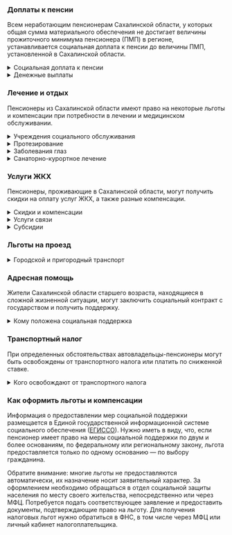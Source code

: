 ﻿### Доплаты к пенсии
Всем неработающим пенсионерам Сахалинской области, у которых общая сумма материального обеспечения не достигает величины прожиточного минимума пенсионера (ПМП) в регионе, устанавливается социальная доплата к пенсии до величины ПМП, установленной в Сахалинской области.
<details>
<summary>Социальная доплата к пенсии</summary>
Социальная доплата к пенсии до величины регионального прожиточного минимума пенсионера назначается автоматически, по данным выплатного дела о размере пенсии.
</details>
<details>
<summary>Денежные выплаты</summary>

Если пенсионер относится к льготной категории, ему полагается ежемесячная денежная выплата (ЕДВ), которая регулярно индексируется.

В [Сахалинской](https://docs.cntd.ru/document/895279899) области к таким категориям относятся ветераны труда, ветеранам труда области, труженики тыла (участники трудового фронта), реабилитированные и пострадавшие от политических репрессий. Неработающим пенсионерам, имеющим стаж работы в районах Крайнего Севера и приравненных местностях от 35 до 40 лет или более 40 лет, полагается ежеквартальная выплата.
</details>

### Лечение и отдых
Пенсионеры из Сахалинской области имеют право на некоторые льготы и компенсации при потребности в лечении и медицинском обслуживании.
<details>
<summary>Учреждения социального обслуживания</summary>

Внеочередной приём в дома-интернаты для престарелых и инвалидов, учреждения социального обслуживания полагается труженикам тыла и жертвам политических репрессий в Сахалинской области.
</details>
<details>
<summary>Протезирование</summary>

В Сахалинской области пенсионерам старше 70 лет, малоимущим гражданам и неработающим инвалидам I и II групп, достигшим 60 лет (мужчины) и 55 лет (женщины), а также труженикам тыла и детям войны один раз в пять лет предоставляется бесплатное [зубопротезирование](https://docs.cntd.ru/document/895279899). Льгота распространяется на изготовление и ремонт штампованных и цельнолитных ортопедических конструкций (кроме протезов из драгметаллов), частично съёмных и полно съёмных конструкций.

В Сахалинской области пенсионеров, не имеющих инвалидности, при наличии медицинских показаний обеспечивают протезно-ортопедическими изделиями или выплачивают компенсацию расходов при их самостоятельном приобретении.
</details>
<details>
<summary>Заболевания глаз</summary>

В Сахалинской области труженикам тыла [оплачивается](https://docs.cntd.ru/document/895279899) медицинская помощь по хирургическому лечению заболеваний глаз, а также полагается бесплатное изготовление и ремонт очков.
</details>
<details>
<summary>Санаторно-курортное лечение</summary>

В Сахалинской области труженики тыла, неработающие пенсионеры, достигшие возраста 65 лет (мужчины) и 60 лет (женщины), размер пенсии которых не превышает 2,5 прожиточного минимума, неработающие пенсионеры независимо от возраста, имеющие «северный» стаж более 40 лет, обеспечиваются [санаторно-курортными](https://docs.cntd.ru/document/895279899) путёвками в медицинские организации на территории региона. Путёвка предоставляется труженикам тыла ежегодно, а пенсионерам — один раз в три года при наличии медицинских показаний и отсутствии противопоказаний для санаторно-курортного лечения.

Сахалинским неработающим [детям войны](https://docs.cntd.ru/document/432821919) выплачивается компенсация на приобретение путёвки (курсовки) в санаторно-курортные и иные лечебно-профилактические организации, расположенные на территории России, в размере их фактической стоимости, но не более 30 000 рублей. Выплату можно получить один раз в пять лет при наличии медицинских показаний и отсутствии противопоказаний для санаторно-курортного лечения. Жертвам политических репрессий Сахалинской области путёвки на санаторно-курортное лечение и отдых выдаются в первоочередном порядке.
</details>

### Услуги ЖКХ
Пенсионеры, проживающие в Сахалинской области, могут получить скидки на оплату услуг ЖКХ, а также разные компенсации. 
<details>
<summary>Скидки и компенсации</summary>

В [Сахалинской](https://docs.cntd.ru/document/895279899) области ветеранам труда, труженикам тыла и жертвам политических репрессий полагается ежемесячная выплата на оплату жилья, коммунальных услуг и взносов на капремонт. В [Сахалинской](https://docs.cntd.ru/document/895279899) области пенсионерам, достигшим возраста 70 лет, полностью компенсируют взносы на капремонт.
</details>
<details>
<summary>Услуги связи</summary>

В Сахалинской области реабилитированным пенсионерам телефон устанавливают бесплатно.
</details>
<details>
<summary>Субсидии</summary>

В [Сахалинской](https://docs.cntd.ru/document/574771852) области субсидия полагается при тратах более 15% совокупного дохода семьи.
</details>

### Льготы на проезд
<details>
<summary>Городской и пригородный транспорт</summary>

В [Сахалинской](https://docs.cntd.ru/document/895279899) области пенсионеров старше 70 лет и тружеников тыла обеспечивают социальными талонами на проезд автомобильным транспортом общего пользования внутримуниципального и межмуниципального сообщения (кроме такси). Пенсионеры старше 70 лет имеют право бесплатного проезда на городском пассажирском транспорте общего пользования (кроме такси). Неработающим пенсионерам, а также неработающим мужчинам старше 55 лет, женщинам — 50 лет, имеющим стаж не менее 15 лет, если у них нет льгот на проезд по другим основаниям, выплачивается компенсация на проезд к земельному участку (дачному, садовому, приусадебному). Оплатят стоимость проезда на автомобильном транспорте общего пользования (кроме такси) городского и пригородного сообщения и железнодорожном транспорте пригородного сообщения, но не более 16 поездок в месяц, в период с июня по октябрь включительно.
</details>

### Адресная помощь
Жители Сахалинской области старшего возраста, находящиеся в сложной жизненной ситуации, могут заключить социальный контракт с государством и получить поддержку.
<details>
<summary>Кому положена социальная поддержка</summary>

Пенсионерам, оказавшимся в трудной жизненной ситуации по не зависящим от них причинам или в связи со стихийным бедствием, экстремальной ситуацией, оказывается адресная помощь. Она предоставляется путём выплаты пособий либо в натуральной форме (обеспечение одеждой, обувью, лекарствами, организация лечения и ухода, проведение ремонта жилья или установка приборов учёта и пр.). С нуждающимися пенсионерами может быть заключён социальный контракт.
</details>

### Транспортный налог
При определенных обстоятельствах автовладельцы-пенсионеры могут быть освобождены от транспортного налога или платить по сниженной ставке. 
<details>
<summary>Кого освобождают от транспортного налога</summary>

В [Сахалинской](https://www.nalog.gov.ru/rn77/service/tax/d1114666/) области граждане, соответствующие условиям выхода на пенсию по ранее действовавшему законодательству, а также инвалиды I и II групп, инвалиды с детства, чернобыльцы, ветераны ВОВ и боевых действий, узники фашизма освобождаются от налога на один легковой автомобиль или мотоцикл (мотороллер).
</details>

### Как оформить льготы и компенсации 
Информация о предоставлении мер социальной поддержки размещается в Единой государственной информационной системе социального обеспечения ([ЕГИССО](http://egisso.ru/site/client/#/)). Нужно иметь в виду, что, если пенсионер имеет право на меры социальной поддержки по двум и более основаниям, по федеральному или региональному закону, льгота предоставляется только по одному основанию — по выбору гражданина.

Обратите внимание: многие льготы не предоставляются автоматически, их назначение носит заявительный характер. За оформлением необходимо обращаться в отдел социальной защиты населения по месту своего жительства, непосредственно или через МФЦ. Потребуется подать соответствующее заявление и предоставить документы, подтверждающие право на льготу. Для получения налоговых льгот нужно обратиться в ФНС, в том числе через МФЦ или личный кабинет налогоплательщика.













